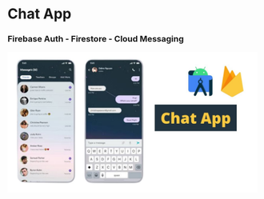 # Chat App

### Firebase Auth - Firestore - Cloud Messaging 


<a href="https://www.youtube.com/watch?v=1WJylU2RQqE" target="_blank">
  <img src="https://github.com/aykutssert/firebase-chat-app-android/blob/main/images/demo.jpg" alt="My Project Demo" width="500" />
</a>
